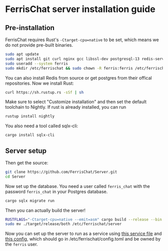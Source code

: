 # FerrisChat server installation guide
## Pre-installation
FerrisChat requires Rust's `-Ctarget-cpu=native` to be set, which means we do not provide pre-built binaries.
```bash
sudo apt update
sudo apt install git curl nginx gcc libssl-dev postgresql-13 redis-server
sudo useradd --system ferris
sudo mkdir /etc/ferrischat && sudo chown -R ferris:ferris /etc/ferrischat
```
You can also install Redis from source or get postgres from their offical repositories.
Now we install Rust:
```bash
curl https://sh.rustup.rs -sSf | sh
```
Make sure to select "Customize installation" and then set the default toolchain to Nightly.
If rust is already installed, you can run 
```bash
rustup install nightly
```
You also need a tool called sqlx-cli:
```bash
cargo install sqlx-cli
```
## Server setup
Then get the source:
```bash
git clone https://github.com/FerrisChat/Server.git
cd Server
```
Now set up the database. You need a user called `ferris_chat` with the password `ferris_chat` in your Postgres database.
```bash
cargo sqlx migrate run
```
Then you can actually build the server!
```bash
RUSTFLAGS="-Ctarget-cpu=native --emit=asm" cargo build --release --bin both
sudo mv ./target/release/both /etc/ferrischat/server
```
Now you can set up the server to run as a service using [this service file](https://github.com/FerrisChat/scripts/blob/main/host/ferrischat_selfhost.service) and [this config](https://github.com/FerrisChat/Server/blob/develop/config.example.toml), which should go in /etc/ferrischat/config.toml and be owned by the `ferris` user.
